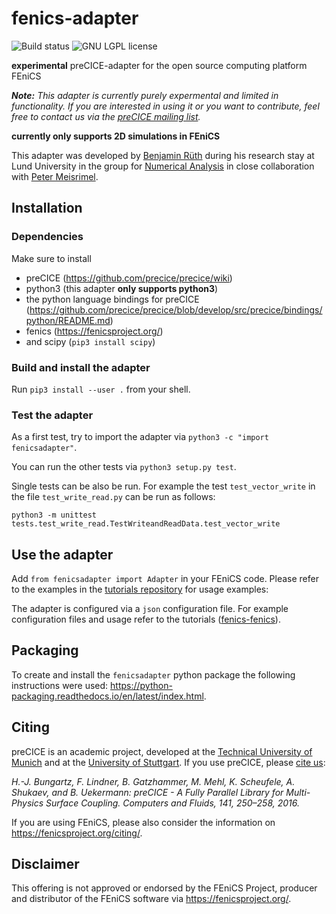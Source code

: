 # fenics-adapter

<a style="text-decoration: none" href="https://travis-ci.org/precice/fenics-adapter" target="_blank">
    <img src="https://travis-ci.org/precice/fenics-adapter.svg?branch=master" alt="Build status">
</a>
<a style="text-decoration: none" href="https://github.com/precice/fenics-adapter/blob/master/LICENSE" target="_blank">
    <img src="https://img.shields.io/github/license/precice/fenics-adapter.svg" alt="GNU LGPL license">
</a>

**experimental** preCICE-adapter for the open source computing platform FEniCS

_**Note:** This adapter is currently purely expermental and limited in functionality. If you are interested in using it or you want to contribute, feel free to contact us via the [preCICE mailing list](https://mailman.informatik.uni-stuttgart.de/mailman/listinfo/precice)._

**currently only supports 2D simulations in FEniCS**

This adapter was developed by [Benjamin Rüth](https://www5.in.tum.de/wiki/index.php/Benjamin_R%C3%BCth,_M.Sc._(hons)) during his research stay at Lund University in the group for [Numerical Analysis](http://www.maths.lu.se/english/research/research-divisions/numerical-analysis/) in close collaboration with [Peter Meisrimel](https://www.lunduniversity.lu.se/lucat/user/09d80f0367a060bcf2a22d7c22e5e504).

## Installation

### Dependencies

Make sure to install 

* preCICE (https://github.com/precice/precice/wiki)
* python3 (this adapter **only supports python3**)
* the python language bindings for preCICE (https://github.com/precice/precice/blob/develop/src/precice/bindings/python/README.md)
* fenics (https://fenicsproject.org/)
* and scipy (`pip3 install scipy`)

### Build and install the adapter

Run ``pip3 install --user .`` from your shell.

### Test the adapter

As a first test, try to import the adapter via `python3 -c "import fenicsadapter"`.

You can run the other tests via `python3 setup.py test`.

Single tests can be also be run. For example the test `test_vector_write` in the file `test_write_read.py` can be run as follows:
```
python3 -m unittest tests.test_write_read.TestWriteandReadData.test_vector_write
```

## Use the adapter

Add ``from fenicsadapter import Adapter`` in your FEniCS code. Please refer to the examples in the [tutorials repository](https://github.com/precice/tutorials) for usage examples:

The adapter is configured via a `json` configuration file. For example configuration files and usage refer to the tutorials ([fenics-fenics](https://github.com/precice/tutorials/tree/master/HT/partitioned-heat/fenics-fenics)).

## Packaging

To create and install the `fenicsadapter` python package the following instructions were used: https://python-packaging.readthedocs.io/en/latest/index.html.

## Citing

preCICE is an academic project, developed at the [Technical University of Munich](https://www5.in.tum.de/) and at the [University of Stuttgart](https://www.ipvs.uni-stuttgart.de/). If you use preCICE, please [cite us](https://www.precice.org/publications/):

*H.-J. Bungartz, F. Lindner, B. Gatzhammer, M. Mehl, K. Scheufele, A. Shukaev, and B. Uekermann: preCICE - A Fully Parallel Library for Multi-Physics Surface Coupling. Computers and Fluids, 141, 250–258, 2016.*

If you are using FEniCS, please also consider the information on https://fenicsproject.org/citing/.

## Disclaimer

This offering is not approved or endorsed by the FEniCS Project, producer and distributor of the FEniCS software via https://fenicsproject.org/.
